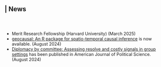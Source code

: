 <h1 id="news"></h1>

<h2 style="margin: 100px 0px 60px;">| News</h2>

<ul style="margin:0 0 5px;">
  <li> Merit Research Fellowship (Harvard University) (March 2025)</li>
  <li> <a href = "https://doi.org/10.31219/osf.io/5kc6f">geocausal: An R package for spatio-temporal causal inference</a> is now available. (August 2024)</li>
  <li> <a href = "https://doi.org/10.1111/ajps.12892">Diplomacy by committee: Assessing resolve and costly signals in group settings</a> has been published in <journal>American Journal of Political Science</journal>. (August 2024)</li>
</ul>


<!-- {% for link in site.data.software.main %}

<li>
<div class="pub-row">
  <div class="col-sm-3 abbr" style="position: relative;padding-right: 15px;padding-left: 15px;">
    {% if link.image %} 
    <img src="{{ link.image }}" style="width=10%;">
    {% endif %}
  </div>
  <div class="col-sm-9" style="position: relative;padding-right: 15px;padding-left: 20px;">
      <div class="title"><a href="{{ link.pdf }}">{{ link.title }}</a></div>
      <div class="author">{{ link.authors }}</div>
      <div class="periodical"><em>{{ link.conference }}</em>
      </div>
    <div class="links">
      {% if link.pdf %} 
      <a href="{{ link.pdf }}" class="btn btn-sm z-depth-0" role="button" target="_blank" style="font-size:12px;">PDF</a>
      {% endif %}
      {% if link.code %} 
      <a href="{{ link.code }}" class="btn btn-sm z-depth-0" role="button" target="_blank" style="font-size:12px;">Code</a>
      {% endif %}
      {% if link.page %} 
      <a href="{{ link.page }}" class="btn btn-sm z-depth-0" role="button" target="_blank" style="font-size:12px;">Project Page</a>
      {% endif %}
    </div>
  </div>
</div>
</li>

<br>

{% endfor %}

</ol>
</div>
-->
